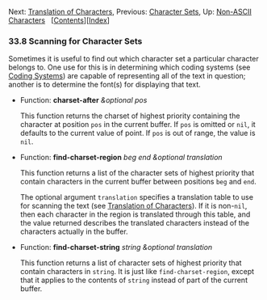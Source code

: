 

Next: [Translation of Characters](Translation-of-Characters.html), Previous: [Character Sets](Character-Sets.html), Up: [Non-ASCII Characters](Non_002dASCII-Characters.html)   \[[Contents](index.html#SEC_Contents "Table of contents")]\[[Index](Index.html "Index")]

### 33.8 Scanning for Character Sets

Sometimes it is useful to find out which character set a particular character belongs to. One use for this is in determining which coding systems (see [Coding Systems](Coding-Systems.html)) are capable of representing all of the text in question; another is to determine the font(s) for displaying that text.

*   Function: **charset-after** *\&optional pos*

    This function returns the charset of highest priority containing the character at position `pos` in the current buffer. If `pos` is omitted or `nil`, it defaults to the current value of point. If `pos` is out of range, the value is `nil`.

<!---->

*   Function: **find-charset-region** *beg end \&optional translation*

    This function returns a list of the character sets of highest priority that contain characters in the current buffer between positions `beg` and `end`.

    The optional argument `translation` specifies a translation table to use for scanning the text (see [Translation of Characters](Translation-of-Characters.html)). If it is non-`nil`, then each character in the region is translated through this table, and the value returned describes the translated characters instead of the characters actually in the buffer.

<!---->

*   Function: **find-charset-string** *string \&optional translation*

    This function returns a list of character sets of highest priority that contain characters in `string`. It is just like `find-charset-region`, except that it applies to the contents of `string` instead of part of the current buffer.
